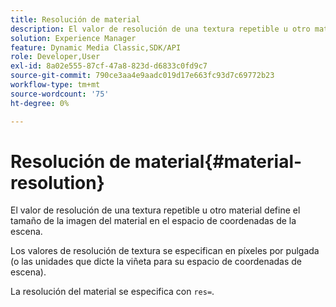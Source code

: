 ```yaml
---
title: Resolución de material
description: El valor de resolución de una textura repetible u otro material define el tamaño de la imagen del material en el espacio de coordenadas de la escena.
solution: Experience Manager
feature: Dynamic Media Classic,SDK/API
role: Developer,User
exl-id: 8a02e555-87cf-47a8-823d-d6833c0fd9c7
source-git-commit: 790ce3aa4e9aadc019d17e663fc93d7c69772b23
workflow-type: tm+mt
source-wordcount: '75'
ht-degree: 0%

---
```


# Resolución de material{#material-resolution}

El valor de resolución de una textura repetible u otro material define el tamaño de la imagen del material en el espacio de coordenadas de la escena.

Los valores de resolución de textura se especifican en píxeles por pulgada (o las unidades que dicte la viñeta para su espacio de coordenadas de escena).

La resolución del material se especifica con `res=`.

